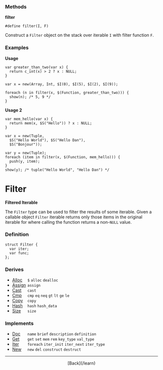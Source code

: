   <div class="row">
  <div class="col-xs-6 col-md-6">

### Methods

__filter__

    #define filter(I, F)

Construct a `Filter` object on the stack over iterable `I` with filter function `F`.

### Examples

__Usage__

    var greater_than_two(var x) {
      return c_int(x) > 2 ? x : NULL;
    }
    
    var x = new(Array, Int, $I(0), $I(5), $I(2), $I(9));
    
    foreach (n in filter(x, $(Function, greater_than_two))) {
      show(n); /* 5, 9 */
    }
    

__Usage 2__

    var mem_hello(var x) {
      return mem(x, $S("Hello")) ? x : NULL;
    }
    
    var x = new(Tuple, 
      $S("Hello World"), $S("Hello Dan"), 
      $S("Bonjour"));
    
    var y = new(Tuple);
    foreach (item in filter(x, $(Function, mem_hello))) {
      push(y, item);
    }
    show(y); /* tuple("Hello World", "Hello Dan") */
    



  </div>
  <div class="col-xs-6 col-md-6">

# Filter
__Filtered Iterable__

The `Filter` type can be used to filter the results of some iterable. Given a callable object `Filter` iterable returns only those items in the original iterable for where calling the function returns a non-`NULL` value.

### Definition

    struct Filter {
      var iter;
      var func;
    };
    

### Derives

* <span style="width:50px; float:left;">[Alloc](/learn/alloc)</span>`$` `alloc` `dealloc` 
* <span style="width:50px; float:left;">[Assign](/learn/assign)</span>`assign` 
* <span style="width:50px; float:left;">[Cast](/learn/cast)</span>`cast` 
* <span style="width:50px; float:left;">[Cmp](/learn/cmp)</span>`cmp` `eq` `neq` `gt` `lt` `ge` `le` 
* <span style="width:50px; float:left;">[Copy](/learn/copy)</span>`copy` 
* <span style="width:50px; float:left;">[Hash](/learn/hash)</span>`hash` `hash_data` 
* <span style="width:50px; float:left;">[Size](/learn/size)</span>`size` 
### Implements

* <span style="width:50px; float:left;">[Doc](/learn/doc)</span>`name` `brief` `description` `definition` 
* <span style="width:50px; float:left;">[Get](/learn/get)</span>`get` `set` `mem` `rem` `key_type` `val_type` 
* <span style="width:50px; float:left;">[Iter](/learn/iter)</span>`foreach` `iter_init` `iter_next` `iter_type` 
* <span style="width:50px; float:left;">[New](/learn/new)</span>`new` `del` `construct` `destruct` 

* * *

  <p style="text-align:center;">
[Back](/learn)
  </p>

  </div>
  </div>
